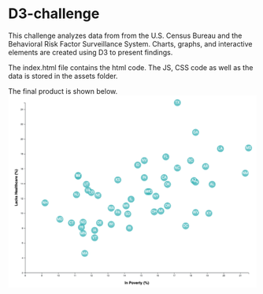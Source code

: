 # D3-challenge
This challenge analyzes data from from the U.S. Census Bureau and the Behavioral Risk Factor Surveillance System. Charts, graphs, and interactive elements are created using D3 to present findings.

The index.html file contains the html code. The JS, CSS code as well as the data is stored in the assets folder. 

The final product is shown below. 
![chart](chart.png)
